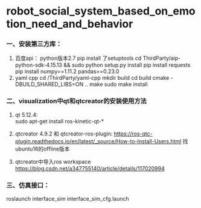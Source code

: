 #  robot_social_system_based_on_emotion_need_and_behavior

### 一、安装第三方库：
1.  百度api： 
    python版本2.7 
    pip install 了setuptools 
    cd ThirdParty/aip-python-sdk-4.15.13  &&  sudo python setup.py install 
    pip install requests 
    pip install numpy==1.11.2 pandas==0.23.0 
2.  yaml cpp
    cd /ThirdParty/yaml-cpp 
    mkdir build 
    cd build 
    cmake -DBUILD_SHARED_LIBS=ON .. 
    make 
    sudo make install 



### 二、visualization中qt和qtcreator的安装使用方法
1. qt 5.12.4:  
	sudo apt-get install ros-kinetic-qt-*
2. qtcreator 4.9.2  和 qtcreator-ros-plugin: 
	https://ros-qtc-plugin.readthedocs.io/en/latest/_source/How-to-Install-Users.html  找ubuntu16的offline版本  

3. qtcreator中导入ros workspace  
	https://blog.csdn.net/a347755140/article/details/117020994



### 三、仿真接口：    
roslaunch interface_sim interface_sim_cfg.launch



#### 


